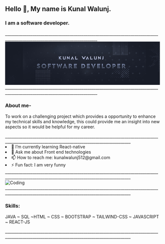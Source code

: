 
<h2> Hello 👋, My name is Kunal Walunj.</h2>
<h3> I am a software developer.</h3>

<div>_____________________________________________________________________________________________________________________________</div>
 
<img align="center" alt="img" src="https://github.com/kunal-walunj/kunal-walunj/blob/main/Profile_picture%20.jpg">

<div>_____________________________________________________________________________________________________________________________</div>

<h3> About me-</h3>
<p>
To work on a challenging project which provides a opportunity to enhance my technical skills and knowledge,
this could provide me an insight into new aspects so it would be helpful for my career.
</p>

<div>______________________________________________________________________________________________________________________________________________</div>


<li>🌱 I’m currently learning React-native</li>
<li>💬 Ask me about Front end technologies</li>
<li>📫 How to reach me: kunalwalunj512@gmail.com</li>
<li>⚡ Fun fact: I am very funny</li>

<div>______________________________________________________________________________________________________________________________________________</div>

<img align="center" alt="Coding" width="300" src="https://media.tenor.com/rePDfDWO3XoAAAAd/hacking.gif">

<div>______________________________________________________________________________________________________________________________________________</div>

<h3>Skills:</h3>
<p>JAVA ~ SQL ~HTML ~ CSS ~ BOOTSTRAP ~ TAILWIND-CSS ~ JAVASCRIPT ~ REACT-JS 
 </p>

<div>______________________________________________________________________________________________________________________________________________</div>


